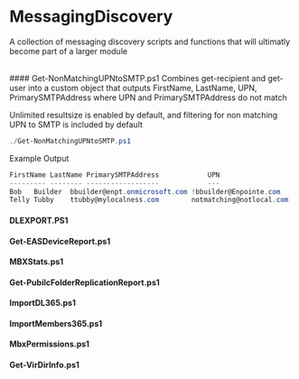 MessagingDiscovery
======
A collection of messaging discovery scripts and functions that will ultimatly become part of a larger module

<br />
#### Get-NonMatchingUPNtoSMTP.ps1
Combines get-recipient and get-user into a custom object that outputs
FirstName, LastName, UPN, PrimarySMTPAddress where UPN and PrimarySMTPAddress do not match

Unlimited resultsize is enabled by default, and filtering for non matching UPN to SMTP is included by default
```powershell
./Get-NonMatchingUPNtoSMTP.ps1
```
Example Output
```powershell
FirstName LastName PrimarySMTPAddress            UPN
--------- -------- ------------------            ---
Bob   Builder  bbuilder@enpt.onmicrosoft.com !bbuilder@Enpointe.com
Telly Tubby    ttubby@mylocalness.com        notmatching@notlocal.com
```

#### DLEXPORT.PS1

#### Get-EASDeviceReport.ps1

#### MBXStats.ps1

#### Get-PubilcFolderReplicationReport.ps1

#### ImportDL365.ps1

#### ImportMembers365.ps1

#### MbxPermissions.ps1

#### Get-VirDirInfo.ps1
